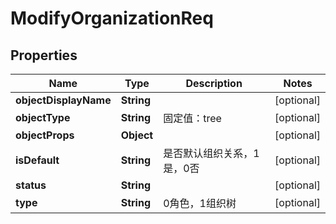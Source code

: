 

# ModifyOrganizationReq


## Properties

| Name | Type | Description | Notes |
|------------ | ------------- | ------------- | -------------|
|**objectDisplayName** | **String** |  |  [optional] |
|**objectType** | **String** |  固定值：tree |  [optional] |
|**objectProps** | **Object** |  |  [optional] |
|**isDefault** | **String** | 是否默认组织关系，1是，0否 |  [optional] |
|**status** | **String** |  |  [optional] |
|**type** | **String** | 0角色，1组织树 |  [optional] |



